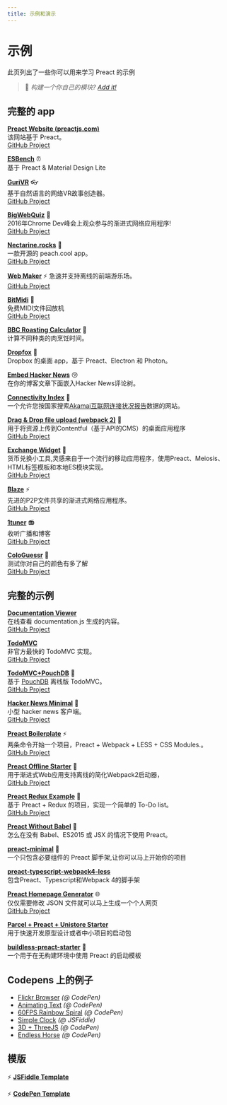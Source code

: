 ```yaml
---
title: 示例和演示
---
```


# 示例

此页列出了一些你可以用来学习 Preact 的示例

> :information_desk_person: _构建一个你自己的模块?
> [Add it!](https://github.com/preactjs/preact-www/blob/master/content/zh/about/demos-examples.md)_

## 完整的 app

**[Preact Website (preactjs.com)](https://preactjs.com)**<br>
该网站基于 Preact。<br>
[GitHub Project](https://github.com/preactjs/preact-www)

**[ESBench](http://esbench.com)** :alarm_clock:<br>
基于 Preact & Material Design Lite

**[GuriVR](https://gurivr.com)** :eyeglasses:<br>
基于自然语言的网络VR故事创造器。<br>
[GitHub Project](https://github.com/opennewslabs/guri-vr)

**[BigWebQuiz](https://bigwebquiz.com)** :game_die:<br>
2016年Chrome Dev峰会上观众参与的渐进式网络应用程序!<br>
[GitHub Project](https://github.com/jakearchibald/big-web-quiz)

**[Nectarine.rocks](http://nectarine.rocks)** :peach:<br>
一款开源的 peach.cool app。<br>
[GitHub Project](https://github.com/developit/nectarine)

**[Web Maker](https://webmaker.app/)** :zap:
急速并支持离线的前端游乐场。<br>
[GitHub Project](https://github.com/chinchang/web-maker)

**[BitMidi](https://bitmidi.com/)** :musical_keyboard:<br>
免费MIDI文件回放机<br>
[GitHub Project](https://github.com/feross/bitmidi.com)

**[BBC Roasting Calculator](https://www.bbc.com/food/techniques/articles/roast-calculator)** :turkey:<br>
计算不同种类的肉烹饪时间。

**[Dropfox](https://github.com/developit/dropfox)** :wolf:<br>
Dropbox 的桌面 app，基于 Preact、Electron 和 Photon。

**[Embed Hacker News](https://github.com/TXTPEN/hn)** :kissing_closed_eyes:<br>
在你的博客文章下面嵌入Hacker News评论树。

**[Connectivity Index](https://cindex.co)** :iphone:<br>
一个允许您按国家搜索[Akamai互联网连接状况报告](https://content.akamai.com/PG7010-Q2-2016-SOTI-Connectivity-Report.html)数据的网站。

**[Drag & Drop file upload (webpack 2)](https://contentful-labs.github.io/file-upload-example/)** :rocket:<br>
用于将资源上传到Contentful（基于API的CMS）的桌面应用程序<br>
[GitHub Project](https://github.com/contentful-labs/file-upload-example)

**[Exchange Widget](https://sgtpep.github.io/exchange-widget/dist/)** :currency_exchange:<br>
货币兑换小工具,灵感来自于一个流行的移动应用程序，使用Preact、Meiosis、HTML标签模板和本地ES模块实现。<br>
[GitHub Project](https://github.com/sgtpep/exchange-widget)

**[Blaze](https://blaze.now.sh)** :zap:<br>
先进的P2P文件共享的渐进式网络应用程序。<br>
[GitHub Project](https://github.com/blenderskool/blaze)

**[1tuner](https://1tuner.com)** :radio:<br>
收听广播和博客<br>
[GitHub Project](https://github.com/robinbakker/1tuner)

**[ColoGuessr](https://cologuessr.com)** :rainbow:<br>
测试你对自己的颜色有多了解<br>
[GitHub Project](https://github.com/jackpordi/cologuessr)

## 完整的示例

**[Documentation Viewer](https://documentation-viewer.firebaseapp.com)**<br>
在线查看 documentation.js 生成的内容。<br>
[GitHub Project](https://github.com/developit/documentation-viewer)

**[TodoMVC](http://developit.github.io/preact-todomvc/)**<br>
非官方最快的 TodoMVC 实现。<br>
[GitHub Project](https://github.com/developit/preact-todomvc)

**[TodoMVC+PouchDB](http://katopz.github.io/preact-todomvc-pouchdb/)** :floppy_disk:<br>
基于 [PouchDB](https://pouchdb.com/) 离线版 TodoMVC。<br>
[GitHub Project](https://github.com/katopz/preact-todomvc-pouchdb)

**[Hacker News Minimal](https://developit.github.io/hn_minimal/)** :newspaper:<br>
小型 hacker news 客户端。<br>
[GitHub Project](https://github.com/developit/hn_minimal)

**[Preact Boilerplate](https://preact-boilerplate.surge.sh)** :zap: <br>
两条命令开始一个项目，Preact + Webpack + LESS + CSS Modules.。<br>
[GitHub Project](https://github.com/developit/preact-boilerplate)

**[Preact Offline Starter](https://preact-starter.now.sh)** :100:<br>
用于渐进式Web应用支持离线的简化Webpack2启动器，<br>
[GitHub Project](https://github.com/lukeed/preact-starter)

**[Preact Redux Example](https://preact-redux-example.surge.sh)** :repeat:<br>
基于 Preact + Redux 的项目，实现一个简单的 To-Do list。<br>
[GitHub Project](https://github.com/developit/preact-redux-example)

**[Preact Without Babel](https://github.com/developit/preact-without-babel)** :horse:<br>
怎么在没有 Babel、ES2015 或 JSX 的情况下使用 Preact。

**[preact-minimal](https://github.com/aganglada/preact-minimal)** :rocket:<br>
一个只包含必要组件的 Preact 脚手架,让你可以马上开始你的项目

**[preact-typescript-webpack4-less](https://github.com/lexey111/preact-typescript-webpack4-boilerplate)**<br>
包含Preact、Typescript和Webpack 4的脚手架

**[Preact Homepage Generator](https://thomaswood.me/)** :globe_with_meridians:<br>
仅仅需要修改 JSON 文件就可以马上生成一个个人网页<br>
[GitHub Project](https://github.com/tomasswood/preact-homepage-generator)

**[Parcel + Preact + Unistore Starter](https://github.com/hwclass/parcel-preact-unistore-starter)**<br>
用于快速开发原型设计或者中小项目的启动包

**[buildless-preact-starter](https://github.com/ttntm/buildless-preact-starter)** :rocket:<br>
一个用于在无构建环境中使用 Preact 的启动模板

## Codepens 上的例子

- [Flickr Browser](http://codepen.io/developit/full/VvMZwK/) _(@ CodePen)_
- [Animating Text](http://codepen.io/developit/full/LpNOdm/) _(@ CodePen)_
- [60FPS Rainbow Spiral](http://codepen.io/developit/full/xGoagz/) _(@ CodePen)_
- [Simple Clock](http://jsfiddle.net/developit/u9m5x0L7/embedded/result,js/) _(@ JSFiddle)_
- [3D + ThreeJS](http://codepen.io/developit/pen/PPMNjd?editors=0010) _(@ CodePen)_
- [Endless Horse](https://codepen.io/youkwhd/pen/zYbjepj) _(@ CodePen)_

## 模版

:zap: **[JSFiddle Template](https://jsfiddle.net/developit/rs6zrh5f/embedded/result/)**

:zap: **[CodePen Template](http://codepen.io/developit/pen/pgaROe?editors=0010)**

